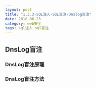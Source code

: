 ```yaml
---
layout: post
title: "1.3.3-SQL注入-SQL盲注-Dnslog盲注"
date: 2018-06-23
category: web安全
tags: sql注入 sql盲注
---
```


## DnsLog盲注

### DnsLog盲注原理

### DnsLog盲注方法
